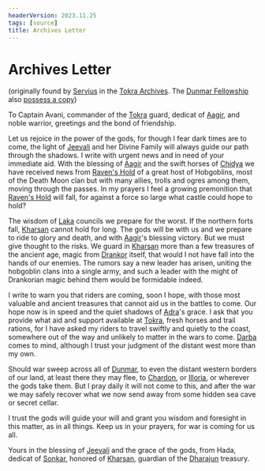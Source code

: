```yaml
---
headerVersion: 2023.11.25
tags: [source]
title: Archives Letter
---
```

# Archives Letter
(originally found by [Servius](<../../../people/chardonians/servius.md>) in the [Tokra Archives](<../../../gazetteer/greater-dunmar/realms/dunmar/central-dunmar/tokra/archives.md>). The [Dunmar Fellowship](<../../../people/pcs/dunmar-fellowship/dunmar-fellowship.md>) also [possess a copy](<../session-notes/session-38-dufr.md>))

To Captain Avani, commander of the [Tokra](<../../../gazetteer/greater-dunmar/realms/dunmar/central-dunmar/tokra/tokra.md>) guard, dedicat of [Aagir](<../../../cosmology/gods/incorporeal-gods/dunmari-pantheon/aagir.md>), and noble warrior, greetings and the bond of friendship.

Let us rejoice in the power of the gods, for though I fear dark times are to come, the light of [Jeevali](<../../../cosmology/gods/incorporeal-gods/dunmari-pantheon/jeevali.md>) and her Divine Family will always guide our path through the shadows. I write with urgent news and in need of your immediate aid. With the blessing of [Aagir](<../../../cosmology/gods/incorporeal-gods/dunmari-pantheon/aagir.md>) and the swift horses of [Chidya](<../../../cosmology/gods/incorporeal-gods/dunmari-pantheon/chidya.md>) we have received news from [Raven's Hold](<../../../gazetteer/greater-dunmar/dunmari-basin/raven-s-hold.md>) of a great host of Hobgoblins, most of the Death Moon clan but with many allies, trolls and ogres among them, moving through the passes. In my prayers I feel a growing premonition that [Raven's Hold](<../../../gazetteer/greater-dunmar/dunmari-basin/raven-s-hold.md>) will fall, for against a force so large what castle could hope to hold?

The wisdom of [Laka](<../../../cosmology/gods/incorporeal-gods/dunmari-pantheon/laka.md>) councils we prepare for the worst. If the northern forts fall, [Kharsan](<../../../gazetteer/greater-dunmar/dunmari-basin/kharsan.md>) cannot hold for long. The gods will be with us and we prepare to ride to glory and death, and with [Aagir](<../../../cosmology/gods/incorporeal-gods/dunmari-pantheon/aagir.md>)'s blessing victory. But we must give thought to the risks. We guard in [Kharsan](<../../../gazetteer/greater-dunmar/dunmari-basin/kharsan.md>) more than a few treasures of the ancient age, magic from [Drankor](<../../../history/drankorian-era/drankor.md>) itself, that would I not have fall into the hands of our enemies. The rumors say a new leader has arisen, uniting the hobgoblin clans into a single army, and such a leader with the might of Drankorian magic behind them would be formidable indeed.

I write to warn you that riders are coming, soon I hope, with those most valuable and ancient treasures that cannot aid us in the battles to come. Our hope now is in speed and the quiet shadows of [Adra](<../../../cosmology/gods/incorporeal-gods/dunmari-pantheon/adra.md>)'s grace. I ask that you provide what aid and support available at [Tokra](<../../../gazetteer/greater-dunmar/realms/dunmar/central-dunmar/tokra/tokra.md>), fresh horses and trail rations, for I have asked my riders to travel swiftly and quietly to the coast, somewhere out of the way and unlikely to matter in the wars to come. [Darba](<../../../gazetteer/greater-dunmar/realms/dunmar/coastal-dunmar/darba/darba.md>) comes to mind, although I trust your judgment of the distant west more than my own.

Should war sweep across all of [Dunmar](<../../../gazetteer/greater-dunmar/realms/dunmar/dunmar.md>), to even the distant western borders of our land, at least there they may flee, to [Chardon](<../../../gazetteer/west-coast/chardonian-empire/chardon/chardon.md>), or [Illoria](<../../../gazetteer/west-coast/illoria.md>), or wherever the gods take them. But I pray daily it will not come to this, and after the war we may safely recover what we now send away from some hidden sea cave or secret cellar.

I trust the gods will guide your will and grant you wisdom and foresight in this matter, as in all things. Keep us in your prayers, for war is coming for us all.

Yours in the blessing of [Jeevali](<../../../cosmology/gods/incorporeal-gods/dunmari-pantheon/jeevali.md>) and the grace of the gods, from Hada, dedicat of [Sonkar](<../../../cosmology/gods/incorporeal-gods/dunmari-pantheon/sonkar.md>), honored of [Kharsan](<../../../gazetteer/greater-dunmar/dunmari-basin/kharsan.md>), guardian of the [Dharajun](<../../../groups/dunmari-dynasties/dharajun-dynasty.md>) treasury.